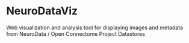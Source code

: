 # NeuroDataViz
Web visualization and analysis tool for displaying images and metadata from NeuroData / Open Connectome Project Datastores 
